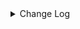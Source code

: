 <details><summary> Change Log </summary>

| Change | Commit | Version |
| --- | --- | --- |
|[Feature][Connector-V2] Support databend source/sink connector (#9331)|https://github.com/apache/seatunnel/commit/2f96f2e46c|2.3.12|

</details>
